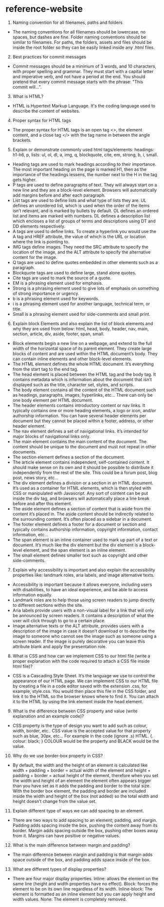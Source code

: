 # reference-website
1. Naming convention for all filenames, paths and folders
- The naming conventions for all filenames should be lowercase, no spaces, but dashes are fine. Folder naming conventions should be similar to filenames. For paths, the folders, assets and files should be inside the root folder so they can be easily linked inside any .html files. 
2. Best practices for commit messages
- Commit messages should be a minimum of 3 words, and 10 characters, with proper spelling and grammar. They must start with a capital letter and imperative verb, and not have a period at the end. You should pretend that every commit message starts with the phrase: "This commit will...".
3. What is HTML?
- HTML is Hypertext Markup Language. It's the coding language used to describe the content of websites.
4. Proper syntax for HTML tags
- The proper syntax for HTML tags is an open tag <>, the element content, and a close tag </> with the tag name in between the angle brackets.
5. Explain or demonstrate commonly used html tags/elements:
headings: h1-h6, p, lists: ul, ol, dl, a, img, q, blockquote, cite, em, strong, b, i, small.
- Heading tags are used to mark headings according to their importance. The most important heading on the page is marked H1, then as the importance of the headings lessens, the number next to the H in the tag gets higher. 
- P tags are used to define paragraphs of text. They will always start on a new line and they are a block-level element. Browsers will automatically add margins before and after each paragraph. 
- List tags are used to define lists and what type of lists they are. UL defines an unordered list, which is used when the order of the items isn’t relevant, and is marked by bullets by default. OL defines an ordered list and items are marked with numbers. DL defines a description list which encloses a list of groups of terms and descriptions using DT and DD elements respectively. 
- A tags are used to define links. To create a hyperlink you would use the A tag and HREF attribute, the value of which is the URL or location where the link is pointing to.
- IMG tags define images. They need the SRC attribute to specify the location of the image, and the ALT attribute to specify the alternative content for the image. 
- Q tags are used to define quotes embedded in other elements such as a paragraph.
- Blockquote tags are used to define large, stand alone quotes.
- Cite tags are used to mark the source of a quote. 
- EM is a phrasing element used for emphasis.
- Strong is a phrasing element used to give lots of emphasis on something of strong importance or urgency.
- b is a phrasing element used for keywords. 
- i is a phrasing element used for another language, technical term, or title.
- Small is a phrasing element used for side-comments and small print.
6. Explain block Elements and also explain the list of block elements and why they are used from below:
html, head, body, header, nav, main, section, article, div, aside, footer, span, small.
- Block elements begin a new line on a webpage, and extend to the full width of the horizontal space of its parent element. They create large blocks of content and are used within the HTML document’s body. They can contain inline elements and other block-level elements. 
- The HTML element defines the whole HTML document. It’s everything from the start tag to the end tag.
- The head element is placed between the HTML tag and the body tag. It contains metadata which is information about the document that isn’t displayed such as the title, character set, styles, and scripts.
- The body element contains all the content of the HTML document such as headings, paragraphs, images, hyperlinks, etc… There can only be one body element per HTML document. 
- The header elements contains introductory content or nav links. It typically contains one or more heading elements, a logo or icon, and/or authorship information. You can have several header elements per document but they cannot be placed within a footer, address, or other header element. 
- The nav element defines a set of navigational links. It’s intended for major blocks of navigational links only. 
- The main element contains the main content of the document. The content should be unique to the document and must not repeat in other documents.
- The section element defines a section of the document. 
- The article element contains independent, self-contained content. It should make sense on its own and it should be possible to distribute it independently from the rest of the site. This could be a forum post, blog post, news story, etc… 
- The div element defines a division or a section in an HTML document. It’s used as  a container for HTML elements, which is then styled with CSS or manipulated with Javascript. Any sort of content can be put inside the div tag, and browsers will automatically place a line break before and after this element. 
- The aside element defines a section of content that is aside from the content it’s placed in. The aside content should be indirectly related to the surrounding content. It’s often placed as a sidebar in a document. 
- The footer element defines a footer for a document or section and typically contains authorship information, copyright information, contact information, etc…
- The span element is an inline container used to mark up part of a text or document. It’s much like the div element but the div element is a block-level element, and the span element is an inline element. 
- The small element defines smaller text such as copyright and other side-comments. 
7. Explain why accessibility is important and also explain the accessibility properties like: landmark roles, aria labels, and image alternative texts. 
- Accessibility is important because it allows everyone, including users with disabilities, to have an ideal experience, and be able to access information equally. 
- Landmark roles are to help those using screen readers to jump directly to different sections within the site. 
- Aria labels provide users with a non-visual label for a link that will only be announced by screen readers. It contains a description of what the user will click through to go to a certain place. 
- Image alternative texts or the ALT attribute, provides users with a description of the image in case it doesn’t download or to describe the image to someone who cannot see the image such as someone using a screen reader. If the image is purely decorative you can leave this attribute blank and apply the presentation role.
8. What is CSS and how can we implement CSS to our html file (write a proper explanation with the code required to attach a CSS file inside html file)?
- CSS is a Cascading Style Sheet. It’s the language we use to control the appearance of our HTML page. We can implement CSS to our HTML file by creating a file in a code editor saved with the extension .css, for example, style.css. You would then place this file in the CSS folder, and link it to the HTML so the browser knows where to find it. You can attach it to the HTML by using the link element inside the head element. 
9. What is the difference between CSS property and value (write explanation and an example code)?
- CSS property is the type of design you want to add such as colour, width, border, etc.. CSS value is the accepted value for that property such as blue, 30px, etc… For example in the code (ignore .s)
HTML. {.
 colour: black;
} COLOUR would be the property and BLACK would be the value. 
10. Why do we use border-box property in CSS?
- By default, the width and the height of an element is calculated like width + padding + border = actual width of the element and height + padding + border = actual height of the element, therefore when you set the width and height of an element the element often appears bigger than you have set as it adds the padding and border to the total size. With the border box element, the padding and border are included inside the width and height of the box (not added) so the total width and height doesn’t change from the value set.
11. Explain different type of ways we can add spacing to an element.
- There are two ways to add spacing to an element; padding, and margin. Padding adds spacing inside the box, pushing the content away from its border. Margin adds spacing outside the box, pushing other boxes away from it. Margins can have positive or negative values.
12. What is the main difference between margin and padding?
- The main difference between margin and padding is that margin adds space outside of the box, and padding adds space inside of the box.
13. What are different types of display properties?
- There are four major display properties. Inline: allows the element on the same line (height and width properties have no effect). Block: forces the element to be on its own line regardless of its width. Inline-block: The element is formatted as an inline element but you can apply height and width values. None: The element is completely removed. 
 